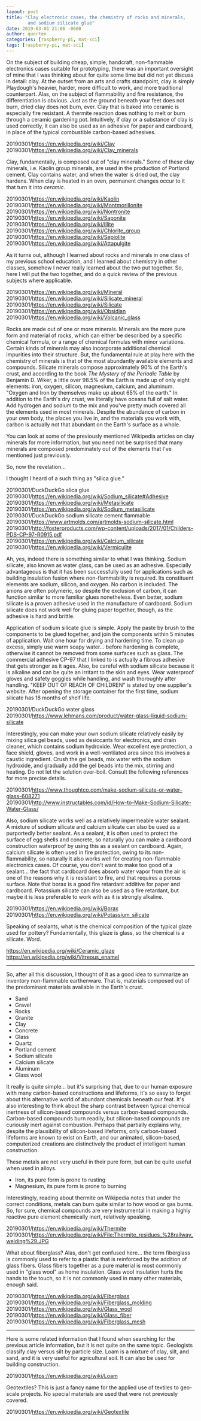 ```yaml
---
layout: post
title: "Clay electronic cases, the chemistry of rocks and minerals,
        and sodium silicate glue"
date: 2019-03-01 21:06 -0600
author: quorten
categories: [raspberry-pi, mat-sci]
tags: [raspberry-pi, mat-sci]
---
```


On the subject of building cheap, simple, handcraft, non-flammable
electronics cases suitable for prototyping, there was an important
oversight of mine that I was thinking about for quite some time but
did not yet discuss in detail: clay.  At the outset from an arts and
crafts standpoint, clay is simply Playdough's heavier, harder, more
difficult to work, and more traditional counterpart.  Alas, on the
subject of flammability and fire resistance, the differentiation is
obvious.  Just as the ground beneath your feet does not burn, dried
clay does not burn, ever.  Clay that is baked into ceramic is
especially fire resistant.  A thermite reaction does nothing to melt
or burn through a ceramic gardening pot.  Intuitively, if clay or a
substance of clay is used correctly, it can also be used as an
adhesive for paper and cardboard, in place of the typical combustible
carbon-based adhesives.

20190301/https://en.wikipedia.org/wiki/Clay  
20190301/https://en.wikipedia.org/wiki/Clay_minerals

Clay, fundamentally, is composed out of "clay minerals."  Some of
these clay minerals, i.e. Kaolin group minerals, are used in the
production of Portland cement.  Clay contains water, and when the
water is dried out, the clay hardens.  When clay is heated in an oven,
permanent changes occur to it that turn it into _ceramic_.

<!-- more -->

20190301/https://en.wikipedia.org/wiki/Kaolin  
20190301/https://en.wikipedia.org/wiki/Montmorillonite  
20190301/https://en.wikipedia.org/wiki/Nontronite  
20190301/https://en.wikipedia.org/wiki/Saponite  
20190301/https://en.wikipedia.org/wiki/Illite  
20190301/https://en.wikipedia.org/wiki/Chlorite_group  
20190301/https://en.wikipedia.org/wiki/Sepiolite  
20190301/https://en.wikipedia.org/wiki/Attapulgite

As it turns out, although I learned about rocks and minerals in one
class of my previous school education, and I learned about chemistry
in other classes, somehow I never really learned about the two put
together.  So, here I will put the two together, and do a quick review
of the previous subjects where applicable.

20190301/https://en.wikipedia.org/wiki/Mineral  
20190301/https://en.wikipedia.org/wiki/Silicate_mineral  
20190301/https://en.wikipedia.org/wiki/Silicate  
20190301/https://en.wikipedia.org/wiki/Obsidian  
20190301/https://en.wikipedia.org/wiki/Volcanic_glass

Rocks are made out of one or more minerals.  Minerals are the more
pure form and material of rocks, which can either be described by a
specific chemical formula, or a range of chemical formulas with minor
variations.  Certain kinds of minerals may also incorporate additional
chemical impurities into their structure.  But, the fundamental rule
at play here with the chemistry of minerals is that of the most
abundantly available elements and compounds.  Silicate minerals
compose approximately 90% of the Earth's crust, and according to the
book _The Mystery of the Periodic Table_ by Benjamin D. Wiker, a
little over 98.5% of the Earth is made up of only eight elements:
iron, oxygen, silicon, magnesium, calcium, and aluminum.  "Oxygen and
Iron by themselves make up about 65% of the earth."  In addition to
the Earth's dry crust, we literally have oceans full of salt water.
Add hydrogen and sodium to the mix and you've pretty much covered all
the elements used in most minerals.  Despite the abundance of carbon
in your own body, the places you live in, and the materials you work
with, carbon is actually not that abundant on the Earth's surface as a
whole.

You can look at some of the previously mentioned Wikipedia articles on
clay minerals for more information, but you need not be surprised that
many minerals are composed predominately out of the elements that I've
mentioned just previously.

So, now the revelation...

I thought I heard of a such thing as "silica glue."

20190301/DuckDuckGo slica glue  
20190301/https://en.wikipedia.org/wiki/Sodium_silicate#Adhesive  
20190301/https://en.wikipedia.org/wiki/Metasilicate  
20190301/https://en.wikipedia.org/wiki/Sodium_metasilicate  
20190301/DuckDuckGo sodium silicate cement flammable  
20190301/https://www.artmolds.com/artmolds-sodium-silicate.html  
20190301/http://fosterproducts.com/wp-content/uploads/2017/01/Childers-PDS-CP-97-R0915.pdf  
20190301/https://en.wikipedia.org/wiki/Calcium_silicate  
20190301/https://en.wikipedia.org/wiki/Vermiculite

Ah, yes, indeed there is something similar to what I was thinking.
Sodium silicate, also known as water glass, can be used as an
adhesive.  Especially advantageous is that it has been successfully
used for applications such as building insulation fusion where
non-flammability is required.  Its constituent elements are sodium,
silicon, and oxygen.  No carbon is included.  The anions are often
polymeric, so despite the exclusion of carbon, it can function similar
to more familiar glues nonetheless.  Even better, sodium silicate is a
proven adhesive used in the manufacture of cardboard.  Sodium silicate
does not work well for gluing paper together, though, as the adhesive
is hard and brittle.

Application of sodium silicate glue is simple.  Apply the paste by
brush to the components to be glued together, and join the components
within 5 minutes of application.  Wait one hour for drying and
hardening time.  To clean up excess, simply use warm soapy
water... before hardening is complete, otherwise it cannot be removed
from some surfaces such as glass.  The commercial adhesive CP-97 that
I linked to is actually a fibrous adhesive that gets stronger as it
ages.  Also, be careful with sodium silicate because it is alkaline
and can be quite an irritant to the skin and eyes.  Wear waterproof
gloves and safety goggles while handling, and wash thoroughly after
handling.  "KEEP OUT OF REACH OF CHILDREN" is stated by one supplier's
website.  After opening the storage container for the first time,
sodium silicate has 18 months of shelf life.

20190301/DuckDuckGo water glass  
20190301/https://www.lehmans.com/product/water-glass-liquid-sodium-silicate

Interestingly, you can make your own sodium silicate relatively easily
by mixing silica gel beads, used as desiccants for electronics, and
drain cleaner, which contains sodium hydroxide.  Wear excellent eye
protection, a face shield, gloves, and work in a well-ventilated area
since this involves a caustic ingredient.  Crush the gel beads, mix
water with the sodium hydroxide, and gradually add the gel beads into
the mix, stirring and heating.  Do not let the solution over-boil.
Consult the following references for more precise details.

20190301/https://www.thoughtco.com/make-sodium-silicate-or-water-glass-608271  
20190301/http://www.instructables.com/id/How-to-Make-Sodium-Silicate-Water-Glass/

Also, sodium silicate works well as a relatively impermeable water
sealant.  A mixture of sodium silicate and calcium silicate can also
be used as a purportedly better sealant.  As a sealant, it is often
used to protect the surface of egg shells and concrete, so naturally
you can make a cardboard construction waterproof by using this as a
sealant on cardboard.  Again, calcium silicate is often used in fire
protection, owing to its non-flammability, so naturally it also works
well for creating non-flammable electronics cases.  Of course, you
don't want to make too good of a sealant... the fact that cardboard
does absorb water vapor from the air is one of the reasons why it is
resistant to fire, and that requires a porous surface.  Note that
borax is a good fire retardant additive for paper and cardboard.
Potassium silicate can also be used as a fire retardant, but maybe it
is less preferable to work with as it is strongly alkaline.

20190301/https://en.wikipedia.org/wiki/Borax  
20190301/https://en.wikipedia.org/wiki/Potassium_silicate

Speaking of sealants, what is the chemical composition of the typical
glaze used for pottery?  Fundamentally, this glaze is glass, so the
chemical is a silicate.  Word.

https://en.wikipedia.org/wiki/Ceramic_glaze  
https://en.wikipedia.org/wiki/Vitreous_enamel

----------

So, after all this discussion, I thought of it as a good idea to
summarize an inventory non-flammable earthenware.  That is, materials
composed out of the predominant materials available in the Earth's
crust.

* Sand
* Gravel
* Rocks
* Granite
* Clay
* Concrete
* Glass
* Quartz
* Portland cement
* Sodium silicate
* Calcium silicate
* Aluminum
* Glass wool

It really is quite simple... but it's surprising that, due to our
human exposure with many carbon-based constructions and lifeforms,
it's so easy to forget about this alternative world of abundant
chemicals beneath our feat.  It's also interesting to think about the
sharp contrast between typical chemical inertness of silicon-based
compounds versus carbon-based compounds.  Carbon-based compounds burn
readily, but silicon-based compounds are curiously inert against
combustion.  Perhaps that partially explains why, despite the
plausibility of silicon-based lifeforms, only carbon-based lifeforms
are known to exist on Earth, and our animated, silicon-based,
computerized creations are distinctively the product of intelligent
human construction.

These metals are not very useful in their pure form, but can be quite
useful when used in alloys.

* Iron, its pure form is prone to rusting
* Magnesium, its pure form is prone to burning

Interestingly, reading about thermite on Wikipedia notes that under
the correct conditions, metals can burn quite similar to how wood or
gas burns.  So, for sure, chemical compounds are very instrumental in
making a highly reactive pure element chemically inert, relatively
speaking.

20190301/https://en.wikipedia.org/wiki/Thermite  
20190301/https://en.wikipedia.org/wiki/File:Thermite_residues_%28railway_welding%29.JPG

What about fiberglass?  Alas, don't get confused here... the term
fiberglass is commonly used to refer to a plastic that is reinforced
by the addition of glass fibers.  Glass fibers together as a pure
material is most commonly used in "glass wool" as home insulation.
Glass wool insulation hurts the hands to the touch, so it is not
commonly used in many other materials, enough said.

20190301/https://en.wikipedia.org/wiki/Fiberglass  
20190301/https://en.wikipedia.org/wiki/Fiberglass_molding  
20190301/https://en.wikipedia.org/wiki/Glass_wool  
20190301/https://en.wikipedia.org/wiki/Glass_fiber  
20190301/https://en.wikipedia.org/wiki/Fiberglass_mesh

----------

Here is some related information that I found when searching for the
previous article information, but it is not quite on the same topic.
Geologists classify clay versus silt by particle size.  Loam is a
mixture of clay, silt, and sand, and it is very useful for
agricultural soil.  It can also be used for building construction.

20190301/https://en.wikipedia.org/wiki/Loam

Geotextiles?  This is just a fancy name for the applied use of
textiles to geo-scale projects.  No special materials are used that
were not previously covered.

20190301/https://en.wikipedia.org/wiki/Geotextile
